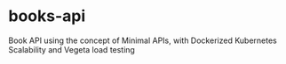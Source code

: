 # books-api
Book API using the concept of Minimal APIs, with Dockerized Kubernetes Scalability and Vegeta load testing
